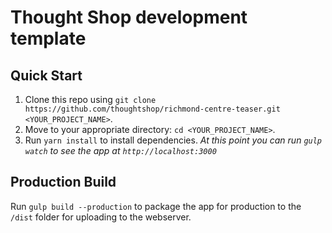 # Thought Shop development template

## Quick Start
1. Clone this repo using `git clone https://github.com/thoughtshop/richmond-centre-teaser.git <YOUR_PROJECT_NAME>`.
2. Move to your appropriate directory: `cd <YOUR_PROJECT_NAME>`.
3. Run `yarn install` to install dependencies.
   _At this point you can run `gulp watch` to see the app at `http://localhost:3000`_

## Production Build
Run `gulp build --production` to package the app for production to the `/dist` folder for uploading to the webserver.